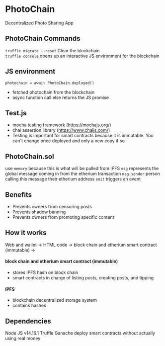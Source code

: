 # PhotoChain
Decentralized Photo Sharing App

## PhotoChain Commands
`truffle migrate --reset` 
Clear the blockchain
<br>
`truffle console` 
opens up an interactive JS environment for the blockchain


## JS environment 
`photochain = await PhotoChain.deployed()` 
- fetched photochain from the blockchain
- async function call else returns the JS promise

## Test.js
- mocha testing framework (https://mochajs.org/)
- chai assertion library (https://www.chaijs.com/)
- Testing is important for smart contracts because it is immutable. You can't change once deployed and only a new copy if so

## PhotoChain.sol
use `memory` because this is what will be pulled from IPFS
`msg` represents the global message coming in from the etherium transaction
`msg.sender` person calling this message their etherium address
`emit` triggers an event

## Benefits
- Prevents owners from censoring posts
- Prevents shadow banning
- Prevents owners from promoting specific content

## How it works 
Web and wallet -> HTML code -> block chain and etherium smart contract (immutable) -> 

#### block chain and etherium smart contract (immutable)
- stores IPFS hash on block chain
- smart contracts in charge of listing posts, creating posts, and tipping

#### IPFS
- blockchain decentralized storage system
- contains hashes

## Dependencies
Node JS v14.16.1
Truffle 
Ganache deploy smart contracts without actually using real money